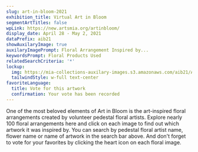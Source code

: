 ```yaml
---
slug: art-in-bloom-2021
exhibition_title: Virtual Art in Bloom
segmentArtTitles: false
wpLink: https://new.artsmia.org/artinbloom/
display_date: April 28 - May 2, 2021
dataPrefix: aib21
showAuxilaryImage: true
auxilaryImagePrompt: Floral Arrangement Inspired by...
keywordsPrompt: Floral Products Used
relatedSearchCriteria: '*'
lockup:
  img: https://mia-collections-auxilary-images.s3.amazonaws.com/aib21/AIB-lockup.jpg
  tailwindStyle: w-full text-center
favoriteLanguage:
  title: Vote for this artwork
  confirmation: Your vote has been recorded
---
```


One of the most beloved elements of Art in Bloom is the art-inspired floral arrangements created by volunteer pedestal floral artists. Explore nearly 100 floral arrangements here and click on each image to find out which artwork it was inspired by. You can search by pedestal floral artist name, flower name or name of artwork in the search bar above. And don't forget to vote for your favorites by clicking the heart icon on each floral image. 

